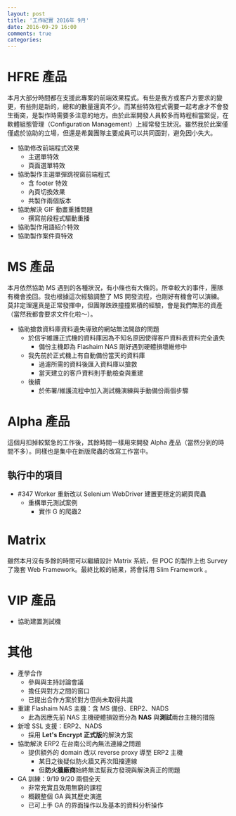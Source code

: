 ```yaml
---
layout: post
title: '工作紀實 2016年 9月'
date: 2016-09-29 16:00
comments: true
categories: 
---
```

# HFRE 產品

本月大部分時間都在支援此專案的前端效果程式。有些是我方或客戶方要求的變更，有些則是新的，總和的數量還真不少。而某些特效程式需要一起考慮才不會發生衝突，是製作時需要多注意的地方。由於此案開發人員較多而時程相當緊促，在軟體組態管理（Configuration Management）上經常發生狀況。雖然我於此案僅僅處於協助的立場，但還是希冀團隊主要成員可以共同面對，避免因小失大。

* 協助修改前端程式效果
    + 主選單特效
    + 頁面選單特效
* 協助製作主選單彈跳視窗前端程式
    + 含 footer 特效
    + 內頁切換效果
    + 共製作兩個版本
* 協助解決 GIF 動畫重播問題
    + 撰寫前段程式驅動重播
* 協助製作用語紹介特效
* 協助製作案件頁特效

# MS 產品

本月依然協助 MS 遇到的各種狀況，有小條也有大條的。所幸較大的事件，團隊有機會挽回。我也根據這次經驗調整了 MS 開發流程，也剛好有機會可以演練。莫非定理還真是正常發揮中，但團隊跌跌撞撞累積的經驗，會是我們無形的資產（當然我都會要求文件化啦～）。

* 協助搶救資料庫資料遺失導致的網站無法開啟的問題
    + 於信宇維護正式機的資料庫因為不知名原因使得客戶資料表資料完全遺失
        - 備份主機即為 Flashaim NAS 剛好遇到硬體損壞維修中
    + 我先前於正式機上有自動備份當天的資料庫
        - 過濾所需的資料後匯入資料庫以搶救
        - 當天建立的客戶資料則手動檢查與重建
    + 後續
        - 於佈署/維護流程中加入測試機演練與手動備份兩個步驟

# Alpha 產品

這個月扣掉較緊急的工作後，其餘時間一樣用來開發 Alpha 產品（當然分到的時間不多）。同樣也是集中在新版爬蟲的改寫工作當中。

## 執行中的項目

* #347 Worker 重新改以 Selenium WebDriver 建置更穩定的網頁爬蟲 
    + 重構單元測試案例
		+ 實作 G 的爬蟲2

# Matrix

雖然本月沒有多餘的時間可以繼續設計 Matrix 系統，但 POC 的製作上也 Survey 了幾套 Web Framework。最終比較的結果，將會採用 Slim Framework 。

# VIP 產品

* 協助建置測試機

# 其他

* 產學合作
    + 參與與主持討論會議
    + 擔任與對方之間的窗口
    + 已提出合作方案於對方但尚未取得共識
* 重建 Flashaim NAS 主機：含 MS 備份、ERP2、NADS
    + 此為因應先前 NAS 主機硬體損毀而分為 **NAS** 與**測試**兩台主機的措施
* 新增 SSL 支援：ERP2、NADS
    + 採用 **Let's Encrypt 正式版**的解決方案
* 協助解決 ERP2 在台南公司內無法連線之問題
    + 提供額外的 domain 改以 reverse proxy 導至 ERP2 主機
       - 某日之後疑似防火牆又再次阻擋連線
       - 但**防火牆廠商**始終無法幫我方發現與解決真正的問題 
* GA 訓練：9/19 9/20 兩個全天
    + 非常充實且效用無窮的課程
    + 概觀整個 GA 與其歷史演進
    + 已可上手 GA 的界面操作以及基本的資料分析操作
